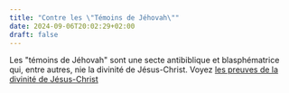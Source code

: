 ```yaml
---
title: "Contre les \"Témoins de Jéhovah\""
date: 2024-09-06T20:02:29+02:00
draft: false
---
```



Les "témoins de Jéhovah" sont une secte antibiblique et blasphématrice qui, entre autres, nie la divinité de Jésus-Christ. Voyez [les preuves de la divinité de Jésus-Christ](/fr/apologetique/divinite-du-Christ)
